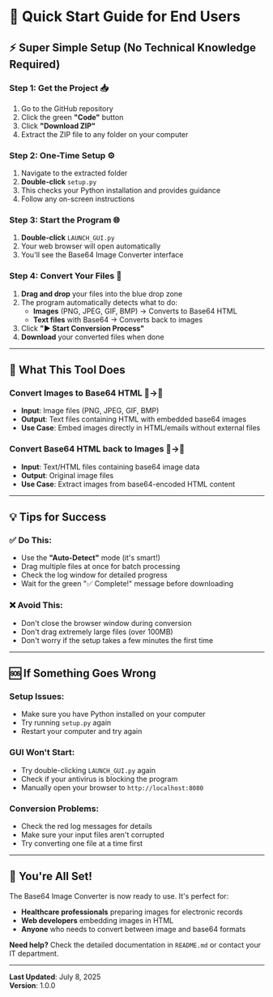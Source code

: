 # 🚀 Quick Start Guide for End Users

## ⚡ **Super Simple Setup (No Technical Knowledge Required)**

### **Step 1: Get the Project** 📥
1. Go to the GitHub repository
2. Click the green **"Code"** button
3. Click **"Download ZIP"**
4. Extract the ZIP file to any folder on your computer

### **Step 2: One-Time Setup** ⚙️
1. Navigate to the extracted folder
2. **Double-click** `setup.py`
3. This checks your Python installation and provides guidance
4. Follow any on-screen instructions

### **Step 3: Start the Program** 🌐
1. **Double-click** `LAUNCH_GUI.py`
2. Your web browser will open automatically
3. You'll see the Base64 Image Converter interface

### **Step 4: Convert Your Files** 🎯
1. **Drag and drop** your files into the blue drop zone
2. The program automatically detects what to do:
   - **Images** (PNG, JPEG, GIF, BMP) → Converts to Base64 HTML
   - **Text files** with Base64 → Converts back to images
3. Click **"▶️ Start Conversion Process"**
4. **Download** your converted files when done

---

## 🎯 **What This Tool Does**

### **Convert Images to Base64 HTML** 📸→📄
- **Input**: Image files (PNG, JPEG, GIF, BMP)
- **Output**: Text files containing HTML with embedded base64 images
- **Use Case**: Embed images directly in HTML/emails without external files

### **Convert Base64 HTML back to Images** 📄→📸
- **Input**: Text/HTML files containing base64 image data
- **Output**: Original image files
- **Use Case**: Extract images from base64-encoded HTML content

---

## 💡 **Tips for Success**

### **✅ Do This:**
- Use the **"Auto-Detect"** mode (it's smart!)
- Drag multiple files at once for batch processing
- Check the log window for detailed progress
- Wait for the green "✅ Complete!" message before downloading

### **❌ Avoid This:**
- Don't close the browser window during conversion
- Don't drag extremely large files (over 100MB)
- Don't worry if the setup takes a few minutes the first time

---

## 🆘 **If Something Goes Wrong**

### **Setup Issues:**
- Make sure you have Python installed on your computer
- Try running `setup.py` again
- Restart your computer and try again

### **GUI Won't Start:**
- Try double-clicking `LAUNCH_GUI.py` again
- Check if your antivirus is blocking the program
- Manually open your browser to `http://localhost:8080`

### **Conversion Problems:**
- Check the red log messages for details
- Make sure your input files aren't corrupted
- Try converting one file at a time first

---

## 🎉 **You're All Set!**

The Base64 Image Converter is now ready to use. It's perfect for:
- **Healthcare professionals** preparing images for electronic records
- **Web developers** embedding images in HTML
- **Anyone** who needs to convert between image and base64 formats

**Need help?** Check the detailed documentation in `README.md` or contact your IT department.

---

**Last Updated**: July 8, 2025  
**Version**: 1.0.0
